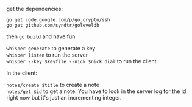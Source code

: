 get the dependencies:

`go get code.google.com/p/go.crypto/ssh`  
`go get github.com/syndtr/goleveldb`

then `go build` and have fun

`whisper generate` to generate a key  
`whisper listen` to run the server  
`whisper --key $keyfile --nick $nick dial` to run the client  

In the client:

`notes/create $title` to create a note  
`notes/get $id` to get a note.  You have to look in the server log for the id right now but it's just an incrementing integer.  
